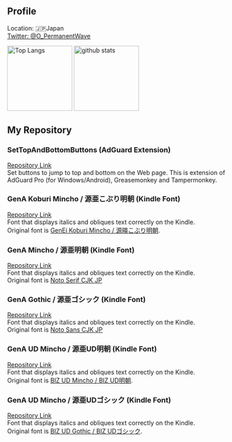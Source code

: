## Profile
Location: :jp:Japan  
[Twitter: @O_PermanentWave](https://twitter.com/O_PermanentWave)  

<p align="left"> 
  <img alt="Top Langs" height="150px" src="https://github-readme-stats.vercel.app/api/top-langs/?username=PermanentWave&layout=compact&theme=transparent&show_icons=true" />
  <img alt="github stats" height="150px" src="https://github-readme-stats.vercel.app/api?username=PermanentWave&theme=transparent&show_icons=ture&hide_rank=true" />
</p>

## My Repository
### SetTopAndBottomButtons (AdGuard Extension)
[Repository Link](https://github.com/PermanentWave/SetTopAndBottomButtons)  
Set buttons to jump to top and bottom on the Web page.
This is extension of AdGuard Pro (for Windows/Android), Greasemonkey and Tampermonkey.

### GenA Koburi Mincho / 源亜こぶり明朝 (Kindle Font)
[Repository Link](https://github.com/PermanentWave/GenA-Koburi-Mincho)  
Font that displays italics and obliques text correctly on the Kindle.  
Original font is [GenEi Koburi Mincho / 源暎こぶり明朝](https://okoneya.jp/font/genei-koburimin.html).  

### GenA Mincho / 源亜明朝 (Kindle Font)  
[Repository Link](https://github.com/PermanentWave/GenA-Mincho)  
Font that displays italics and obliques text correctly on the Kindle.  
Original font is [Noto Serif CJK JP](https://github.com/notofonts/noto-cjk)  

### GenA Gothic / 源亜ゴシック (Kindle Font)  
[Repository Link](https://github.com/PermanentWave/GenA-Gothic)  
Font that displays italics and obliques text correctly on the Kindle.  
Original font is [Noto Sans CJK JP](https://github.com/notofonts/noto-cjk)  

### GenA UD Mincho / 源亜UD明朝 (Kindle Font)
[Repository Link](https://github.com/PermanentWave/GenA-UD-Mincho)  
Font that displays italics and obliques text correctly on the Kindle.  
Original font is [BIZ UD Mincho / BIZ UD明朝](https://github.com/googlefonts/morisawa-biz-ud-mincho).  

### GenA UD Mincho / 源亜UDゴシック (Kindle Font)
[Repository Link](https://github.com/PermanentWave/GenA-UD-Gothic)  
Font that displays italics and obliques text correctly on the Kindle.  
Original font is [BIZ UD Gothic / BIZ UDゴシック](https://github.com/googlefonts/morisawa-biz-ud-gothic).  
